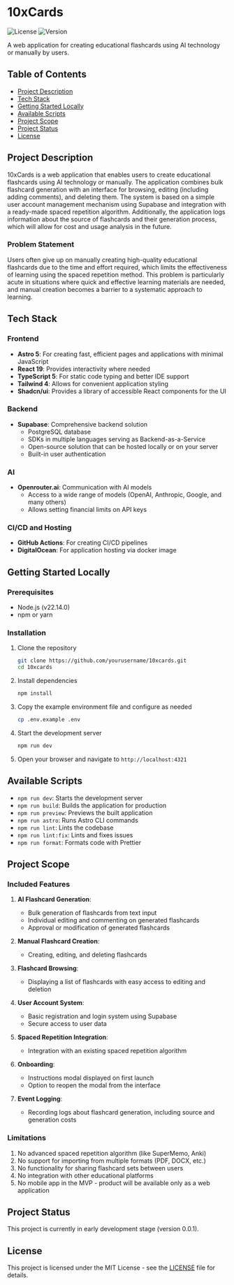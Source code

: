 # 10xCards

![License](https://img.shields.io/badge/license-MIT-blue.svg)
![Version](https://img.shields.io/badge/version-0.0.1-green.svg)

A web application for creating educational flashcards using AI technology or manually by users.

## Table of Contents
- [Project Description](#project-description)
- [Tech Stack](#tech-stack)
- [Getting Started Locally](#getting-started-locally)
- [Available Scripts](#available-scripts)
- [Project Scope](#project-scope)
- [Project Status](#project-status)
- [License](#license)

## Project Description

10xCards is a web application that enables users to create educational flashcards using AI technology or manually. The application combines bulk flashcard generation with an interface for browsing, editing (including adding comments), and deleting them. The system is based on a simple user account management mechanism using Supabase and integration with a ready-made spaced repetition algorithm. Additionally, the application logs information about the source of flashcards and their generation process, which will allow for cost and usage analysis in the future.

### Problem Statement

Users often give up on manually creating high-quality educational flashcards due to the time and effort required, which limits the effectiveness of learning using the spaced repetition method. This problem is particularly acute in situations where quick and effective learning materials are needed, and manual creation becomes a barrier to a systematic approach to learning.

## Tech Stack

### Frontend
- **Astro 5**: For creating fast, efficient pages and applications with minimal JavaScript
- **React 19**: Provides interactivity where needed
- **TypeScript 5**: For static code typing and better IDE support
- **Tailwind 4**: Allows for convenient application styling
- **Shadcn/ui**: Provides a library of accessible React components for the UI

### Backend
- **Supabase**: Comprehensive backend solution
  - PostgreSQL database
  - SDKs in multiple languages serving as Backend-as-a-Service
  - Open-source solution that can be hosted locally or on your server
  - Built-in user authentication

### AI
- **Openrouter.ai**: Communication with AI models
  - Access to a wide range of models (OpenAI, Anthropic, Google, and many others)
  - Allows setting financial limits on API keys

### CI/CD and Hosting
- **GitHub Actions**: For creating CI/CD pipelines
- **DigitalOcean**: For application hosting via docker image

## Getting Started Locally

### Prerequisites
- Node.js (v22.14.0)
- npm or yarn

### Installation

1. Clone the repository
   ```bash
   git clone https://github.com/yourusername/10xcards.git
   cd 10xcards
   ```

2. Install dependencies
   ```bash
   npm install
   ```

3. Copy the example environment file and configure as needed
   ```bash
   cp .env.example .env
   ```

4. Start the development server
   ```bash
   npm run dev
   ```

5. Open your browser and navigate to `http://localhost:4321`

## Available Scripts

- `npm run dev`: Starts the development server
- `npm run build`: Builds the application for production
- `npm run preview`: Previews the built application
- `npm run astro`: Runs Astro CLI commands
- `npm run lint`: Lints the codebase
- `npm run lint:fix`: Lints and fixes issues
- `npm run format`: Formats code with Prettier

## Project Scope

### Included Features
1. **AI Flashcard Generation**:
   - Bulk generation of flashcards from text input
   - Individual editing and commenting on generated flashcards
   - Approval or modification of generated flashcards

2. **Manual Flashcard Creation**:
   - Creating, editing, and deleting flashcards

3. **Flashcard Browsing**:
   - Displaying a list of flashcards with easy access to editing and deletion

4. **User Account System**:
   - Basic registration and login system using Supabase
   - Secure access to user data

5. **Spaced Repetition Integration**:
   - Integration with an existing spaced repetition algorithm

6. **Onboarding**:
   - Instructions modal displayed on first launch
   - Option to reopen the modal from the interface

7. **Event Logging**:
   - Recording logs about flashcard generation, including source and generation costs

### Limitations
1. No advanced spaced repetition algorithm (like SuperMemo, Anki)
2. No support for importing from multiple formats (PDF, DOCX, etc.)
3. No functionality for sharing flashcard sets between users
4. No integration with other educational platforms
5. No mobile app in the MVP - product will be available only as a web application

## Project Status

This project is currently in early development stage (version 0.0.1).

## License

This project is licensed under the MIT License - see the [LICENSE](LICENSE) file for details.
